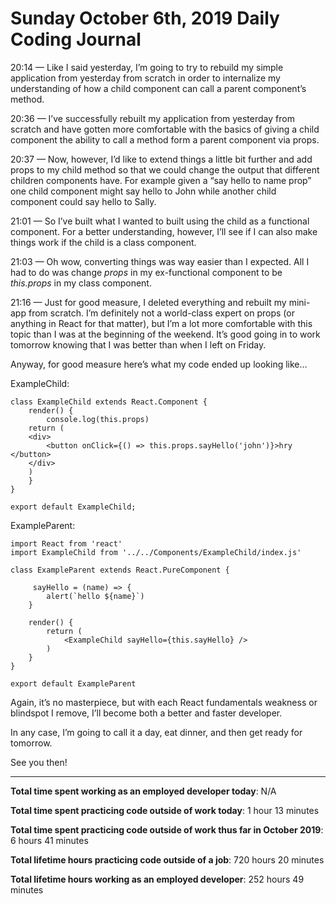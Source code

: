 # Sunday October 6th, 2019 Daily Coding Journal

20:14 — Like I said yesterday, I’m going to try to rebuild my simple application from yesterday from scratch in order to internalize my understanding of how a child component can call a parent component’s method.

20:36 — I’ve successfully rebuilt my application from yesterday from scratch and have gotten more comfortable with the basics of giving a child component the ability to call a method form a parent component via props.

20:37 — Now, however, I’d like to extend things a little bit further and add props to my child method so that we could change the output that different children components have. For example given a “say hello to name prop” one child component might say hello to John while another child component could say hello to Sally.

21:01 — So I’ve built what I wanted to built using the child as a functional component. For a better understanding, however, I’ll see if I can also make things work if the child is a class component.

21:03 — Oh wow, converting things was way easier than I expected. All I had to do was change *props* in my ex-functional component to be *this.props* in my class component.

21:16 — Just for good measure, I deleted everything and rebuilt my mini-app from scratch. I’m definitely not a world-class expert on props (or anything in React for that matter), but I’m a lot more comfortable with this topic than I was at the beginning of the weekend. It’s good going in to work tomorrow knowing that I was better than when I left on Friday.

Anyway, for good measure here’s what my code ended up looking like…

ExampleChild: 
```
class ExampleChild extends React.Component {
    render() {
        console.log(this.props)
    return (
    <div>
        <button onClick={() => this.props.sayHello('john')}>hry </button>
    </div>
    )
    }
}

export default ExampleChild;
```
ExampleParent:
```
import React from 'react'
import ExampleChild from '../../Components/ExampleChild/index.js'

class ExampleParent extends React.PureComponent {
    
     sayHello = (name) => {
        alert(`hello ${name}`)
    }

    render() {
        return (
            <ExampleChild sayHello={this.sayHello} />
        )
    }
}

export default ExampleParent
```
Again, it’s no masterpiece, but with each React fundamentals weakness or blindspot I remove, I’ll become both a better and faster developer.

In any case, I’m going to call it a day, eat dinner, and then get ready for tomorrow.

See you then!

___
**Total time spent working as an employed developer today**: N/A

**Total time spent practicing code outside of work today**: 1 hour 13 minutes

**Total time spent practicing code outside of work thus far in October 2019**: 6 hours 41 minutes

**Total lifetime hours practicing code outside of a job**: 720 hours 20 minutes

**Total lifetime hours working as an employed developer**: 252 hours 49 minutes

